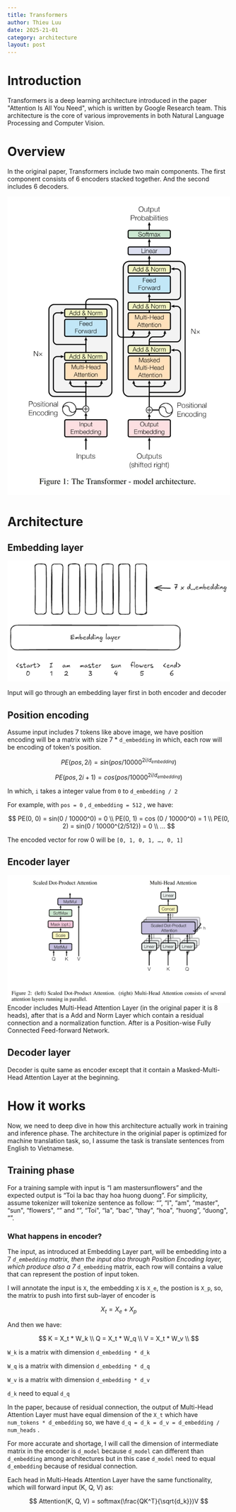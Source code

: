 ```yaml
---
title: Transformers
author: Thieu Luu
date: 2025-21-01
category: architecture
layout: post
---
```

# Introduction

Transformers is a deep learning architecture introduced in the paper "Attention Is All You Need", which is written by Google Research team. This architecture is the core of various improvements in both Natural Language Processing and Computer Vision.

# Overview

In the original paper, Transformers include two main components. The first component consists of 6 encoders stacked together. And the second includes 6 decoders.

![overview](../images/Transformers/overview.jpg)

# Architecture

## Embedding layer

![embedding_layer](../images/Transformers/embedding.png)

Input will go through an embedding layer first in both encoder and decoder

## Position encoding

Assume input includes 7 tokens like above image, we have position encoding will be a matrix with size 7 * `d_embedding`  in which, each row will be encoding of token's position.

$$
PE(pos, 2i) = sin(pos / 10000^{2i/d_{embedding}})
$$

$$
PE(pos, 2i+1) = cos(pos/10000^{2i/d_{embedding}})
$$

 In which, `i` takes a integer value from `0` to `d_embedding / 2`

For example, with `pos = 0` , `d_embedding = 512` , we have:

$$
PE(0, 0) = sin(0 / 10000^0) = 0 \\
PE(0, 1) = cos (0 / 10000^0) = 1 \\
PE(0, 2) = sin(0 / 10000^{2/512}) = 0 \\
...
$$

The encoded vector for row 0 will be `[0, 1, 0, 1, …, 0, 1]`

## Encoder layer
![encoder_layer](../images/Transformers/encoder.jpg)
Encoder includes Multi-Head Attention Layer (in the original paper it is 8 heads), after that is a Add and Norm Layer which contain a residual connection and a normalization function. After is a Position-wise Fully Connected Feed-forward Network.

## Decoder layer

Decoder is quite same as encoder except that it contain a Masked-Multi-Head Attention Layer at the beginning.

# How it works

Now, we need to deep dive in how this architecture actually work in training and inference phase. The architecture in the originial paper is optimized for machine translation task, so, I assume the task is translate sentences from English to Vietnamese.

## Training phase

For a training sample with input is “I am mastersunflowers” and the expected output is “Toi la bac thay hoa huong duong”. For simplicity, assume tokenizer will tokenize sentence as follow: “<start>”,  “I",  “am",  “master", “sun", “flowers", “<end>” and “<SOS>”, “Toi", “la", “bac", “thay", “hoa", “huong”, “duong", “<EOS>”.

### What happens in encoder?

The input, as introduced at Embedding Layer part, will be embedding into a 7 *`d_embedding` matrix, then the input also through Position Encoding layer, which produce also a 7* `d_embedding` matrix, each row will contains a value that can represent the postion of input token.

I will annotate the input is `X`, the embedding `X` is `X_e`, the postion is `X_p`, so, the matrix to push into first sub-layer of encoder is

$$
X_t = X_e + X_p
$$

And then we have:

$$
K = X_t * W_k \\
Q = X_t * W_q \\
V = X_t * W_v \\
$$

`W_k` is a matrix with dimension `d_embedding * d_k`

`W_q` is a matrix with dimension `d_embedding * d_q`

`W_v` is a matrix with dimension `d_embedding * d_v`

`d_k` need to equal `d_q`

In the paper, because of residual connection, the output of Multi-Head Attention Layer must have equal dimension of the `X_t` which have `num_tokens * d_embedding` so, we have `d_q = d_k = d_v = d_embedding / num_heads` .

For more accurate and shortage, I will call the dimension of intermediate matrix in the encoder is `d_model` because `d_model` can different than `d_embedding` among architectures but in this case `d_model` need to equal `d_embedding` because of residual connection.

Each head in Multi-Heads Attention Layer have the same functionality, which will forward input (K, Q, V) as:

$$
    Attention(K, Q, V) = softmax(\frac{QK^T}{\sqrt{d_k}})V
$$
